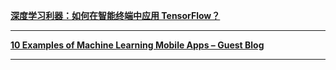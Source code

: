 **[深度学习利器：如何在智能终端中应用 TensorFlow？](https://bbs.cvmart.net/topics/1103)**

---

**[10 Examples of Machine Learning Mobile Apps – Guest Blog](https://blog.venturepact.com/10-examples-of-machine-learning-mobile-apps/)**

---
